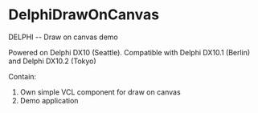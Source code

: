 # DelphiDrawOnCanvas
DELPHI -- Draw on canvas demo


Powered on Delphi DX10 (Seattle). Compatible with Delphi DX10.1 (Berlin) and Delphi DX10.2 (Tokyo)


Contain:
1) Own simple VCL component for draw on canvas
2) Demo application